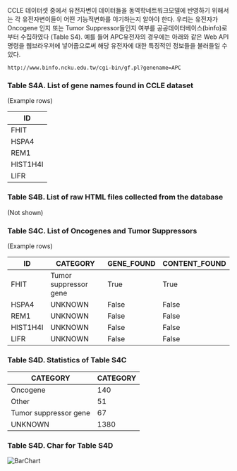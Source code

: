 CCLE 데이터셋 중에서 유전자변이 데이터들을 동역학네트워크모델에 반영하기 위해서는 각 유전자변이들이 어떤 기능적변화를 야기하는지 알아야 한다. 우리는 유전자가 Oncogene 인지 또는 Tumor Suppressor들인지 여부를 공공데이터베이스(binfo)로부터 수집하였다 (Table S4). 예를 들어 APC유전자의 경우에는 아래와 같은 Web API 명령을 웹브라우저에 넣어줍으로써 해당 유전자에 대한 특징적인 정보들을 불러들일 수 있다.
```
http://www.binfo.ncku.edu.tw/cgi-bin/gf.pl?genename=APC
 ```


### Table S4A. List of gene names found in CCLE dataset

(Example rows)

ID |
---- | 
FHIT |
HSPA4 |
REM1 |
HIST1H4I |
LIFR | 

### Table S4B. List of raw HTML files collected from the database

(Not shown)

### Table S4C. List of Oncogenes and Tumor Suppressors

(Example rows)

ID | CATEGORY | GENE_FOUND | CONTENT_FOUND
---- | ---- | ---- | ----
FHIT | Tumor suppressor gene | True | True
HSPA4 | UNKNOWN | False | False
REM1 | UNKNOWN | False | False
HIST1H4I | UNKNOWN | False | False
LIFR | UNKNOWN | False | False

### Table S4D. Statistics of Table S4C

CATEGORY | CATEGORY
---- | ----
Oncogene | 140
Other | 51
Tumor suppressor gene | 67
UNKNOWN | 1380

### Table S4D. Char for Table S4D 

![BarChart](https://github.com/jehoons/sbie_optdrug/blob/master/result/tab_s4/TABLE_S4D_STATISTICS.JPG)


